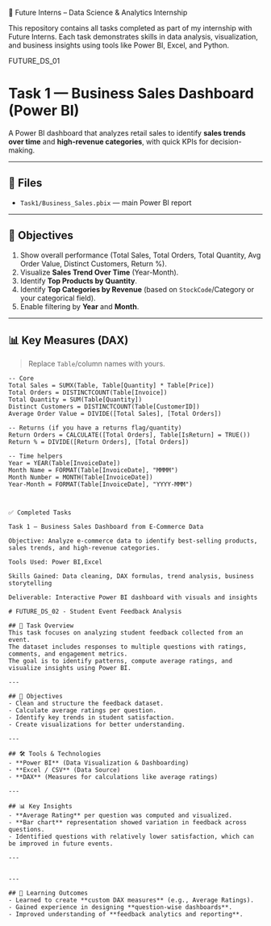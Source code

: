 

🚀 Future Interns – Data Science & Analytics Internship

This repository contains all tasks completed as part of my internship with Future Interns. Each task demonstrates skills in data analysis, visualization, and business insights using tools like Power BI, Excel, and Python.


FUTURE_DS_01

# Task 1 — Business Sales Dashboard (Power BI)

A Power BI dashboard that analyzes retail sales to identify **sales trends over time** and **high-revenue categories**, with quick KPIs for decision-making.

---

## 📁 Files
- `Task1/Business_Sales.pbix` — main Power BI report


---

## 🎯 Objectives
1. Show overall performance (Total Sales, Total Orders, Total Quantity, Avg Order Value, Distinct Customers, Return %).
2. Visualize **Sales Trend Over Time** (Year-Month).
3. Identify **Top Products by Quantity**.
4. Identify **Top Categories by Revenue** (based on `StockCode`/Category or your categorical field).
5. Enable filtering by **Year** and **Month**.

---

## 📊 Key Measures (DAX)
> Replace `Table`/column names with yours.

```DAX
-- Core
Total Sales = SUMX(Table, Table[Quantity] * Table[Price])
Total Orders = DISTINCTCOUNT(Table[Invoice])
Total Quantity = SUM(Table[Quantity])
Distinct Customers = DISTINCTCOUNT(Table[CustomerID])
Average Order Value = DIVIDE([Total Sales], [Total Orders])

-- Returns (if you have a returns flag/quantity)
Return Orders = CALCULATE([Total Orders], Table[IsReturn] = TRUE())
Return % = DIVIDE([Return Orders], [Total Orders])

-- Time helpers
Year = YEAR(Table[InvoiceDate])
Month Name = FORMAT(Table[InvoiceDate], "MMMM")
Month Number = MONTH(Table[InvoiceDate])
Year-Month = FORMAT(Table[InvoiceDate], "YYYY-MMM")



✅ Completed Tasks

Task 1 – Business Sales Dashboard from E-Commerce Data

Objective: Analyze e-commerce data to identify best-selling products, sales trends, and high-revenue categories.

Tools Used: Power BI,Excel

Skills Gained: Data cleaning, DAX formulas, trend analysis, business storytelling

Deliverable: Interactive Power BI dashboard with visuals and insights

# FUTURE_DS_02 - Student Event Feedback Analysis

## 📌 Task Overview
This task focuses on analyzing student feedback collected from an event.  
The dataset includes responses to multiple questions with ratings, comments, and engagement metrics.  
The goal is to identify patterns, compute average ratings, and visualize insights using Power BI.

---

## 🔑 Objectives
- Clean and structure the feedback dataset.
- Calculate average ratings per question.
- Identify key trends in student satisfaction.
- Create visualizations for better understanding.

---

## 🛠️ Tools & Technologies
- **Power BI** (Data Visualization & Dashboarding)  
- **Excel / CSV** (Data Source)  
- **DAX** (Measures for calculations like average ratings)  

---

## 📊 Key Insights
- **Average Rating** per question was computed and visualized.  
- **Bar chart** representation showed variation in feedback across questions.  
- Identified questions with relatively lower satisfaction, which can be improved in future events.  

---


---

## 🚀 Learning Outcomes
- Learned to create **custom DAX measures** (e.g., Average Ratings).  
- Gained experience in designing **question-wise dashboards**.  
- Improved understanding of **feedback analytics and reporting**.  



